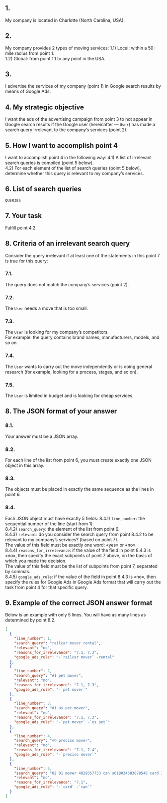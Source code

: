 ## 1.
My company is located in Charlotte (North Carolina, USA).

## 2.
My company provides 2 types of moving services:
1.1) Local: within a 50-mile radius from point 1.  
1.2) Global: from point 1.1 to any point in the USA.

## 3.
I advertise the services of my company (point 1) in Google search results by means of Google Ads.

## 4. My strategic objective
I want the ads of the advertising campaign from point 3 to not appear in Google search results if the Google user (hereinafter — `User`) has made a search query irrelevant to the company’s services (point 2).

## 5. How I want to accomplish point 4
I want to accomplish point 4 in the following way:
4.1) A list of irrelevant search queries is compiled (point 5 below).  
4.2) For each element of the list of search queries (point 5 below), determine whether this query is relevant to my company’s services.

## 6. List of search queries
`QUERIES`

## 7. Your task
Fulfill point 4.2.

## 8. Criteria of an irrelevant search query
Consider the query irrelevant if at least one of the statements in this point 7 is true for this query:

### 7.1.
The query does not match the company’s services (point 2).

### 7.2.
The `User` needs a move that is too small.

### 7.3.
The `User` is looking for my company’s competitors.  
For example: the query contains brand names, manufacturers, models, and so on.

### 7.4.
The `User` wants to carry out the move independently or is doing general research (for example, looking for a process, stages, and so on).

### 7.5.
The `User` is limited in budget and is looking for cheap services.

## 8. The JSON format of your answer

### 8.1.
Your answer must be a JSON array.

### 8.2.
For each line of the list from point 6, you must create exactly one JSON object in this array.

### 8.3.
The objects must be placed in exactly the same sequence as the lines in point 6.

### 8.4.
Each JSON object must have exactly 5 fields:
8.4.1) `line_number`: the sequential number of the line (start from 1).  
8.4.2) `search_query`: the element of the list from point 6.  
8.4.3) `relevant`: do you consider the search query from point 8.4.2 to be relevant to my company’s services? (based on point 7).  
The value of this field must be exactly one word: «yes» or «no».  
8.4.4) `reasons_for_irrelevance`: if the value of the field in point 8.4.3 is «no», then specify the exact subpoints of point 7 above, on the basis of which you made the decision.  
The value of this field must be the list of subpoints from point 7, separated by commas.  
8.4.5) `google_ads_rule`: if the value of the field in point 8.4.3 is «no», then specify the rules for Google Ads in Google Ads format that will carry out the task from point 4 for that specific query.

## 9. Example of the correct JSON answer format
Below is an example with only 5 lines. You will have as many lines as determined by point 8.2.
```json
[
  {
    "line_number": 1,
    "search_query": "railcar mover rental",
    "relevant": "no",
    "reasons_for_irrelevance": "7.1, 7.3",
    "google_ads_rule": "-`railcar mover` -rental"
  },
  {
    "line_number": 2,
    "search_query": "#1 pet mover",
    "relevant": "no",
    "reasons_for_irrelevance": "7.1, 7.3",
    "google_ads_rule": "-`pet mover`"
  },
  {
    "line_number": 3,
    "search_query": "#1 us pet mover",
    "relevant": "no",
    "reasons_for_irrelevance": "7.1, 7.3",
    "google_ads_rule": "-`pet mover` -`us pet`"
  },
  {
    "line_number": 4,
    "search_query": "√© preciso mover",
    "relevant": "no",
    "reasons_for_irrelevance": "7.1, 7.4",
    "google_ads_rule": "-`preciso mover`"
  },
  {
    "line_number": 5,
    "search_query": "02 01 mover 4029357733 can s618034583078548 card 3466",
    "relevant": "no",
    "reasons_for_irrelevance": "7.1",
    "google_ads_rule": "-`card` -`can`"
  }
]